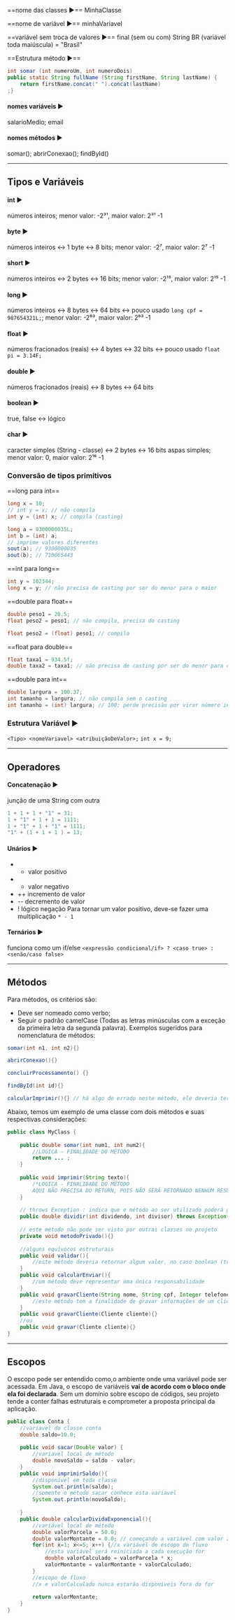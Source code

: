 ==nome das classes ►== MinhaClasse

==nome de variável ►== minhaVariavel

==variável sem troca de valores ►== final (sem ou com) String BR (variável toda maiúscula) = "Brasil"

==Estrutura método ►==

```java
int somar (int numeroUm, int numeroDois)
public static String fullName (String firstName, String lastName) {
	return firstName.concat(" ").concat(lastName)
;}
```
#### nomes variáveis ►
salarioMedio; email
#### nomes métodos ►
somar(); abrirConexao(); findById()

---
## Tipos e Variáveis
#### int ►
números inteiros; menor valor: -2³¹, maior valor: 2³¹ -1
#### byte ►
números inteiros ↔ 1 byte ↔ 8 bits; menor valor: -2⁷, maior valor: 2⁷ -1
#### short ►
números inteiros ↔ 2 bytes ↔ 16 bits; menor valor: -2¹⁵, maior valor: 2¹⁵ -1
#### long ►
números inteiros ↔ 8 bytes ↔ 64 bits ↔ pouco usado `long cpf = 987654321L;`; menor valor: -2⁶³, maior valor: 2⁶³ -1
#### float ►
números fracionados (reais) ↔ 4 bytes ↔ 32 bits ↔ pouco usado `float pi = 3.14F;`
#### double ►
números fracionados (reais) ↔ 8 bytes ↔ 64 bits
#### boolean ►
true, false ↔ lógico
#### char ►
caracter simples (String - classe) ↔ 2 bytes ↔ 16 bits aspas simples; menor valor: 0, maior valor: 2¹⁶ -1

### Conversão de tipos primitivos

==long para int==
```java
long x = 10;
// int y = x; // não compila
int y = (int) x; // compila (casting)

long a = 9300000035L;
int b = (int) a;
// imprime valores diferentes
sout(a); // 9300000035
sout(b); // 710065443
```

==int para long==
```java
int y = 102344;
long x = y; // não precisa de casting por ser do menor para o maior
```

==double para float==
```java
double peso1 = 20.5;
float peso2 = peso1; // não compila, precisa do casting

float peso2 = (float) peso1; // compila

```

==float para double==
```java
float taxa1 = 934.5f;
double taxa2 = taxa1; // não precisa de casting por ser do menor para o maior
```

==double para int==
```java
double largura = 100.37;
int tamanho = largura; // não compila sem o casting
int tamanho = (int) largura; // 100; perde precisão por virar número inteiro
```

### Estrutura Variável ►
`<Tipo> <nomeVariavel> <atribuiçãoDeValor>;`
`int x = 9;`

---
## Operadores
#### Concatenação ►
junção de uma String com outra
```java
1 + 1 + 1 + "1" = 31;
1 + "1" + 1 + 1 = 1111;
1 + "1" + 1 + "1" = 1111;
"1" + (1 + 1 + 1 ) = 13;
```
#### Unários ►
*  +  valor positivo
*  -  valor negativo
*  ++  incremento de valor
*  --  decremento de valor
*  !  lógico negação
Para tornar um valor positivo, deve-se fazer uma multiplicação `* - 1`
#### Ternários ►
funciona como um if/else
`<expressão condicional/if> ? <caso true> : <senão/caso false>`

---
## Métodos
Para métodos, os critérios são:
- Deve ser nomeado como verbo;
- Seguir o padrão camelCase (Todas as letras minúsculas com a exceção da primeira letra da segunda palavra).
Exemplos sugeridos para nomenclatura de métodos:
```java
somar(int n1, int n2){}

abrirConexao(){}

concluirProcessamento() {}

findById(int id){}

calcularImprimir(){} // há algo de errado neste método, ele deveria ter uma única finalidade

```
Abaixo, temos um exemplo de uma classe com dois métodos e suas respectivas considerações:
```java
public class MyClass {
	
	public double somar(int num1, int num2){
		//LOGICA - FINALIDADE DO MÉTODO
		return ... ;
	}
	
	public void imprimir(String texto){
		/*LOGICA - FINALIDADE DO MÉTODO
		AQUI NÃO PRECISA DO RETURN, POIS NÃO SERÁ RETORNADO NENHUM RESULTADO*/
	}
	
	// throws Exception : indica que o método ao ser utilizado poderá gerar uma exceção
	public double dividir(int dividendo, int divisor) throws Exception{}
	
	// este método não pode ser visto por outras classes no projeto
	private void metodoPrivado(){}
	
	//alguns equívocos estruturais
	public void validar(){
		//este método deveria retornar algum valor, no caso boolean (true ou false)
	}
	public void calcularEnviar(){
		//um método deve representar uma única responsabilidade
	}
	public void gravarCliente(String nome, String cpf, Integer telefone, ....){
		//este método tem a finalidade de gravar informações de um cliente, por que não criar um objeto cliente e passar como parâmetro ? veja abaixo
	}
	public void gravarCliente(Cliente cliente){}
	//ou
	public void gravar(Cliente cliente){}
}
```

---
## Escopos
O escopo pode ser entendido como,o ambiente onde uma variável pode ser acessada. Em Java, o escopo de variáveis **vai de acordo com o bloco onde ela foi declarada**.
Sem um domínio sobre escopo de códigos, seu projeto tende a conter falhas estruturais e comprometer a proposta principal da aplicação.
```java
public class Conta {
	//variavel da classe conta
	double saldo=10.0;
	
	public void sacar(Double valor) {
		//variavel local de método
		double novoSaldo = saldo - valor;
	}
	public void imprimirSaldo(){
		//disponível em toda classe
		System.out.println(saldo);
		//somente o método sacar conhece esta variavel
		System.out.println(novoSaldo);
	
	}
	public double calcularDividaExponencial(){
		//variável local de método
		double valorParcela = 50.0;
		double valorMontante = 0.0; // começando a variável com valor zero
		for(int x=1; x<=5; x++) {//x variável de escopo de fluxo
			//esta variável será reiniciada a cada execução for
			double valorCalculado = valorParcela * x;
			valorMontante = valorMontante + valorCalculado;
		}
		//escopo de fluxo
		//x e valorCalculado nunca estarão disponíveis fora do for
		
		return valorMontante;
	}
}
```
